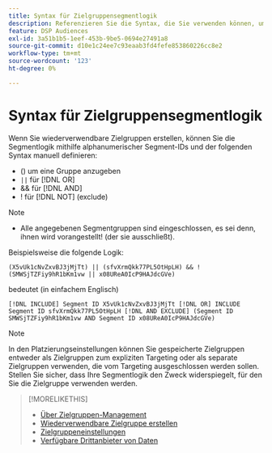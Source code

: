 ```yaml
---
title: Syntax für Zielgruppensegmentlogik
description: Referenzieren Sie die Syntax, die Sie verwenden können, um die Logik für Zielgruppensegmente zu definieren.
feature: DSP Audiences
exl-id: 3a51b1b5-1eef-453b-9be5-0694e27491a8
source-git-commit: d10e1c24ee7c93eaab3fd4fefe853860226cc8e2
workflow-type: tm+mt
source-wordcount: '123'
ht-degree: 0%

---
```


# Syntax für Zielgruppensegmentlogik

Wenn Sie wiederverwendbare Zielgruppen erstellen, können Sie die Segmentlogik mithilfe alphanumerischer Segment-IDs und der folgenden Syntax manuell definieren:

* () um eine Gruppe anzugeben
* `||` für  [!DNL OR] <!-- || escaped with backticks so Jenkins doesn't think it's a Markdown table -->
* &amp;&amp; für [!DNL AND]
* ! für [!DNL NOT] (exclude)

>[!NOTE]
>
>* Alle angegebenen Segmentgruppen sind eingeschlossen, es sei denn, ihnen wird vorangestellt! (der sie ausschließt).


Beispielsweise die folgende Logik:

```
(X5vUk1cNvZxvBJ3jMjTt) || (sfvXrmQkk77PL5OtHpLH) && !(SMWSjTZFiy9hR1bKm1vw || x08UReA0IcP9HAJdcGVe)
```

bedeutet (in einfachem Englisch)

```
[!DNL INCLUDE] Segment ID X5vUk1cNvZxvBJ3jMjTt [!DNL OR] INCLUDE Segment ID sfvXrmQkk77PL5OtHpLH [!DNL AND EXCLUDE] (Segment ID SMWSjTZFiy9hR1bKm1vw AND Segment ID x08UReA0IcP9HAJdcGVe)
```

>[!NOTE]
>
>In den Platzierungseinstellungen können Sie gespeicherte Zielgruppen entweder als Zielgruppen zum expliziten Targeting oder als separate Zielgruppen verwenden, die vom Targeting ausgeschlossen werden sollen. Stellen Sie sicher, dass Ihre Segmentlogik den Zweck widerspiegelt, für den Sie die Zielgruppe verwenden werden.

>[!MORELIKETHIS]
>
>* [Über Zielgruppen-Management](audience-about.md)
>* [Wiederverwendbare Zielgruppe erstellen](reusable-audience-create.md)
>* [Zielgruppeneinstellungen](audience-settings.md)
>* [Verfügbare Drittanbieter von Daten](third-party-data-providers.md)

